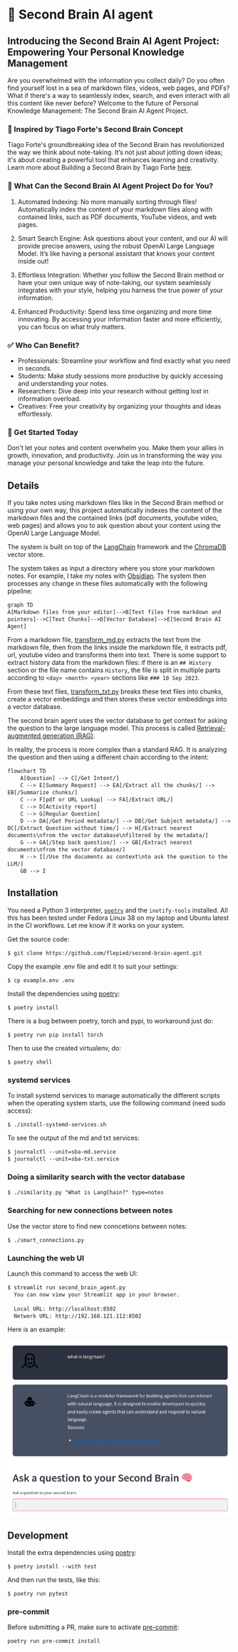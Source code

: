 # 🧠 Second Brain AI agent

## Introducing the Second Brain AI Agent Project: Empowering Your Personal Knowledge Management

Are you overwhelmed with the information you collect daily? Do you often find yourself lost in a sea of markdown files, videos, web pages, and PDFs? What if there's a way to seamlessly index, search, and even interact with all this content like never before? Welcome to the future of Personal Knowledge Management: The Second Brain AI Agent Project.

### 📝 Inspired by Tiago Forte's Second Brain Concept

Tiago Forte's groundbreaking idea of the Second Brain has revolutionized the way we think about note-taking. It’s not just about jotting down ideas; it's about creating a powerful tool that enhances learning and creativity. Learn more about Building a Second Brain by Tiago Forte [here](https://fortelabs.com/blog/basboverview/).

### 💼 What Can the Second Brain AI Agent Project Do for You?

1. Automated Indexing: No more manually sorting through files! Automatically index the content of your markdown files along with contained links, such as PDF documents, YouTube videos, and web pages.

2. Smart Search Engine: Ask questions about your content, and our AI will provide precise answers, using the robust OpenAI Large Language Model. It’s like having a personal assistant that knows your content inside out!

3. Effortless Integration: Whether you follow the Second Brain method or have your own unique way of note-taking, our system seamlessly integrates with your style, helping you harness the true power of your information.

4. Enhanced Productivity: Spend less time organizing and more time innovating. By accessing your information faster and more efficiently, you can focus on what truly matters.

### ✅ Who Can Benefit?

* Professionals: Streamline your workflow and find exactly what you need in seconds.
* Students: Make study sessions more productive by quickly accessing and understanding your notes.
* Researchers: Dive deep into your research without getting lost in information overload.
* Creatives: Free your creativity by organizing your thoughts and ideas effortlessly.

### 🚀 Get Started Today

Don't let your notes and content overwhelm you. Make them your allies in growth, innovation, and productivity. Join us in transforming the way you manage your personal knowledge and take the leap into the future.

## Details

If you take notes using markdown files like in the Second Brain method or using your own way, this project automatically indexes the content of the markdown files and the contained links (pdf documents, youtube video, web pages) and allows you to ask question about your content using the OpenAI Large Language Model.

The system is built on top of the [LangChain](https://python.langchain.com/) framework and the [ChromaDB](https://www.trychroma.com/) vector store.

The system takes as input a directory where you store your markdown notes. For example, I take my notes with [Obsidian](https://obsidian.md/). The system then processes any change in these files automatically with the following pipeline:

```mermaid
graph TD
A[Markdown files from your editor]-->B[Text files from markdown and pointers]-->C[Text Chunks]-->D[Vector Database]-->E[Second Brain AI Agent]
```

From a markdown file, [transform_md.py](transform_md.py) extracts the text from the markdown file, then from the links inside the markdown file, it extracts pdf, url, youtube video and transforms them into text. There is some support to extract history data from the markdown files: if there is an `## History` section or the file name contains `History`, the file is split in multiple parts according to `<day> <month> <year>` sections like `### 10 Sep 2023`.

From these text files, [transform_txt.py](transform_txt.py) breaks these text files into chunks, create a vector embeddings and then stores these vector embeddings into a vector database.

The second brain agent uses the vector database to get context for asking the question to the large language model. This process is called [Retrieval-augmented generation (RAG)](https://python.langchain.com/docs/use_cases/question_answering/).

In reality, the process is more complex than a standard RAG. It is analyzing the question and then using a different chain according to the intent:

```mermaid
flowchart TD
    A[Question] --> C[/Get Intent/]
    C --> E[Summary Request] --> EA[/Extract all the chunks/] --> EB[/Summarize chunks/]
    C --> F[pdf or URL Lookup] --> FA[/Extract URL/]
    C --> D[Activity report]
    C --> G[Regular Question]
    D --> DA[/Get Period metadata/] --> DB[/Get Subject metadata/] --> DC[/Extract Question without time/] --> H[/Extract nearest documents\nfrom the vector database\nfiltered by the metadata/]
    G --> GA[/Step back question/] --> GB[/Extract nearest documents\nfrom the vector database/]
    H --> I[/Use the documents as context\nto ask the question to the LLM/]
    GB --> I
```

## Installation

You need a Python 3 interpreter, [`poetry`](https://github.com/python-poetry/install.python-poetry.org) and the `inotify-tools` installed. All this has been tested under Fedora Linux 38 on my laptop and Ubuntu latest in the CI workflows. Let me know if it works on your system.

Get the source code:

```ShellSession
$ git clone https://github.com/flepied/second-brain-agent.git
```

Copy the example .env file and edit it to suit your settings:

```ShellSession
$ cp example.env .env
```

Install the dependencies using [poetry](https://python-poetry.org/):

```ShellSession
$ poetry install
```

There is a bug between poetry, torch and pypi, to workaround just do:

```ShellSession
$ poetry run pip install torch
```

Then to use the created virtualenv, do:

```ShellSession
$ poetry shell
```

### systemd services

To install systemd services to manage automatically the different scripts when the operating system starts, use the following command (need sudo access):

```ShellSession
$ ./install-systemd-services.sh
```

To see the output of the md and txt services:

```ShellSession
$ journalctl --unit=sba-md.service
$ journalctl --unit=sba-txt.service
```

### Doing a similarity search with the vector database

```ShellSession
$ ./similarity.py "What is LangChain?" type=notes
```

### Searching for new connections between notes

Use the vector store to find new conncetions between notes:

```ShellSession
$ ./smart_connections.py
```

### Launching the web UI

Launch this command to access the web UI:

```ShellSession
$ streamlit run second_brain_agent.py
  You can now view your Streamlit app in your browser.

  Local URL: http://localhost:8502
  Network URL: http://192.168.121.112:8502
```

Here is an example:

![Screenshot](screenshot.png "Screenshot")

## Development

Install the extra dependencies using [poetry](https://python-poetry.org/):

```ShellSession
$ poetry install --with test
```

And then run the tests, like this:

```ShellSession
$ poetry run pytest
```

### pre-commit

Before submitting a PR, make sure to activate [pre-commit](https://pre-commit.com/):

```ShellSession
poetry run pre-commit install
```
